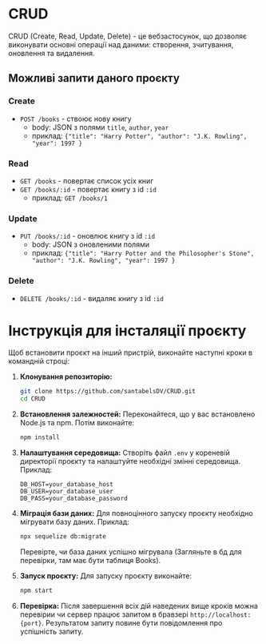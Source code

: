
# CRUD

CRUD (Create, Read, Update, Delete) - це вебзастосунок, що дозволяє виконувати основні операції над даними: створення, зчитування, оновлення та видалення.
## Можливі запити даного проєкту

### Create
* `POST /books` - ствоює нову книгу
	+ body: JSON з полями `title`, `author`, `year`
	+ приклад: `{"title": "Harry Potter", "author": "J.K. Rowling", "year": 1997 }`

### Read
* `GET /books` - повертає список усіх книг
* `GET /books/:id` - повертає книгу з id `:id`
	+ приклад: `GET /books/1`

### Update
* `PUT /books/:id` - оновлює книгу з id `:id`
	+ body: JSON з оновленими полями
	+ приклад: `{"title": "Harry Potter and the Philosopher's Stone", "author": "J.K. Rowling", "year": 1997 }`

### Delete
* `DELETE /books/:id` - видаляє книгу з id `:id`
# Інструкція для інсталяції проєкту

Щоб встановити проєкт на інший пристрій, виконайте наступні кроки в командній строці:

1. **Клонування репозиторію:**
   ```bash
   git clone https://github.com/santabelsDV/CRUD.git
   cd CRUD
   ```

2. **Встановлення залежностей:**
   Переконайтеся, що у вас встановлено Node.js та npm. Потім виконайте:
   ```bash
   npm install
   ```

3. **Налаштування середовища:**
   Створіть файл `.env` у кореневій директорії проєкту та налаштуйте необхідні змінні середовища. Приклад:
   ```
   DB_HOST=your_database_host
   DB_USER=your_database_user
   DB_PASS=your_database_password
   ```
4. **Міграція бази даних:**
  Для повноцінного запуску проєкту необхідно мігрувати базу даних. Приклад:
   ```bash
   npx sequelize db:migrate
   ```
   Перевірте, чи база даних успішно мігрувала (Загляньте в бд для перевірки, там має бути таблиця Books).
5. **Запуск проєкту:**
   Для запуску проєкту виконайте:
   ```bash
   npm start
   ```

6. **Перевірка:**
   Після завершення всіх дій наведених вище кроків можна перевірии чи сервер працює запитом в бравзері `http://localhost:{port}`. Результатом запиту повине бути повідомлення про успішність запиту.
